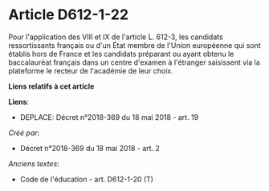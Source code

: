 # Article D612-1-22

Pour l'application des VIII et IX de l'article L. 612-3, les candidats ressortissants français ou d'un État membre de l'Union
européenne qui sont établis hors de France et les candidats préparant ou ayant obtenu le baccalauréat français dans un centre
d'examen à l'étranger saisissent via la plateforme le recteur de l'académie de leur choix.

**Liens relatifs à cet article**

**Liens**:

  - DEPLACE: Décret n°2018-369 du 18 mai 2018 - art. 19

_Créé par_:

  - Décret n°2018-369 du 18 mai 2018 - art. 2

_Anciens textes_:

  - Code de l'éducation - art. D612-1-20 (T)

